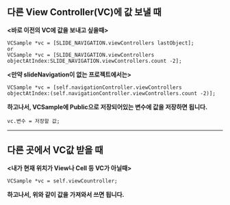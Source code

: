 ## 다른 View Controller(VC)에 값 보낼 때

**<바로 이전의 VC에 값을 보내고 싶을때>**

```
VCSample *vc = [SLIDE_NAVIGATION.viewControllers lastObject];
or
VCSample *vc = [SLIDE_NAVIGATION.viewControllers objectAtIndex:SLIDE_NAVIGATION.viewControllers.count -2];
```
**<만약 slideNavigation이 없는 프로젝트에서는>**

```
VCSample *vc = [self.navigationController.viewControllers objectAtIndex:(self.navigationController.viewControllers.count -2)];
```

**하고나서, VCSample에 Public으로 저장되어있는 변수에 값을 저장하면 됩니다.**

```
vc.변수 = 저장할 값;
```

****

## 다른 곳에서 VC값 받을 때

**<내가 현재 위치가 View나 Cell 등 VC가 아닐때>**

```
VCSample *vc = self.viewCountroller;
```

**하고나서, 위와 같이 값을 가져와서 쓰면 됩니다.**
